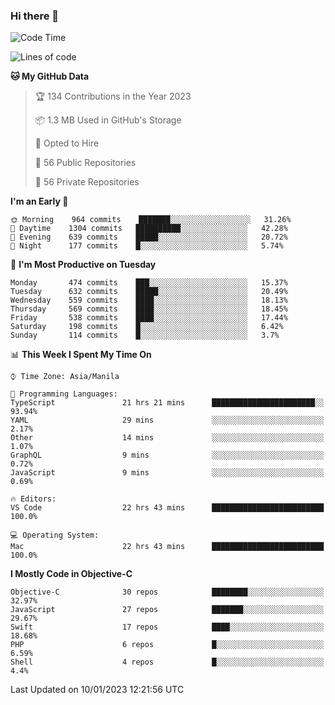 ### Hi there 👋

<!--START_SECTION:waka-->
![Code Time](http://img.shields.io/badge/Code%20Time-3%2C530%20hrs%2042%20mins-blue)

![Lines of code](https://img.shields.io/badge/From%20Hello%20World%20I%27ve%20Written-2%20Million%20lines%20of%20code-blue)

**🐱 My GitHub Data** 

> 🏆 134 Contributions in the Year 2023
 > 
> 📦 1.3 MB Used in GitHub's Storage 
 > 
> 💼 Opted to Hire
 > 
> 📜 56 Public Repositories 
 > 
> 🔑 56 Private Repositories  
 > 
**I'm an Early 🐤** 

```text
🌞 Morning    964 commits    ███████░░░░░░░░░░░░░░░░░░   31.26% 
🌆 Daytime    1304 commits   ██████████░░░░░░░░░░░░░░░   42.28% 
🌃 Evening    639 commits    █████░░░░░░░░░░░░░░░░░░░░   20.72% 
🌙 Night      177 commits    █░░░░░░░░░░░░░░░░░░░░░░░░   5.74%

```
📅 **I'm Most Productive on Tuesday** 

```text
Monday       474 commits    ███░░░░░░░░░░░░░░░░░░░░░░   15.37% 
Tuesday      632 commits    █████░░░░░░░░░░░░░░░░░░░░   20.49% 
Wednesday    559 commits    ████░░░░░░░░░░░░░░░░░░░░░   18.13% 
Thursday     569 commits    ████░░░░░░░░░░░░░░░░░░░░░   18.45% 
Friday       538 commits    ████░░░░░░░░░░░░░░░░░░░░░   17.44% 
Saturday     198 commits    █░░░░░░░░░░░░░░░░░░░░░░░░   6.42% 
Sunday       114 commits    █░░░░░░░░░░░░░░░░░░░░░░░░   3.7%

```


📊 **This Week I Spent My Time On** 

```text
⌚︎ Time Zone: Asia/Manila

💬 Programming Languages: 
TypeScript               21 hrs 21 mins      ███████████████████████░░   93.94% 
YAML                     29 mins             ░░░░░░░░░░░░░░░░░░░░░░░░░   2.17% 
Other                    14 mins             ░░░░░░░░░░░░░░░░░░░░░░░░░   1.07% 
GraphQL                  9 mins              ░░░░░░░░░░░░░░░░░░░░░░░░░   0.72% 
JavaScript               9 mins              ░░░░░░░░░░░░░░░░░░░░░░░░░   0.69%

🔥 Editors: 
VS Code                  22 hrs 43 mins      █████████████████████████   100.0%

💻 Operating System: 
Mac                      22 hrs 43 mins      █████████████████████████   100.0%

```

**I Mostly Code in Objective-C** 

```text
Objective-C              30 repos            ████████░░░░░░░░░░░░░░░░░   32.97% 
JavaScript               27 repos            ███████░░░░░░░░░░░░░░░░░░   29.67% 
Swift                    17 repos            ████░░░░░░░░░░░░░░░░░░░░░   18.68% 
PHP                      6 repos             █░░░░░░░░░░░░░░░░░░░░░░░░   6.59% 
Shell                    4 repos             █░░░░░░░░░░░░░░░░░░░░░░░░   4.4%

```



 Last Updated on 10/01/2023 12:21:56 UTC
<!--END_SECTION:waka-->


<!--
**rad182/rad182** is a ✨ _special_ ✨ repository because its `README.md` (this file) appears on your GitHub profile.

Here are some ideas to get you started:

- 🔭 I’m currently working on ...
- 🌱 I’m currently learning ...
- 👯 I’m looking to collaborate on ...
- 🤔 I’m looking for help with ...
- 💬 Ask me about ...
- 📫 How to reach me: ...
- 😄 Pronouns: ...
- ⚡ Fun fact: ...
-->
